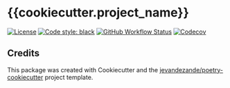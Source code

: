 # {{cookiecutter.project_name}}

[![License](https://img.shields.io/github/license/{{cookiecutter.github_username}}/{{cookiecutter.package_name}})]({{cookiecutter.project_url}}/blob/master/LICENSE)
[![Code style: black](https://img.shields.io/badge/code%20style-black-000000.svg)](https://github.com/psf/black)
[![GitHub Workflow Status](https://img.shields.io/github/workflow/status/{{cookiecutter.github_username}}/{{cookiecutter.package_name}}/Test)]({{cookiecutter.project_url}}/actions/)
[![Codecov](https://img.shields.io/codecov/c/github/{{cookiecutter.github_username}}/{{cookiecutter.package_name}})](https://codecov.io/gh/{{cookiecutter.github_username}}/{{cookiecutter.package_name}})


## Credits
This package was created with Cookiecutter and the [jevandezande/poetry-cookiecutter](https://github.com/jevandezande/poetry-cookiecutter) project template.
